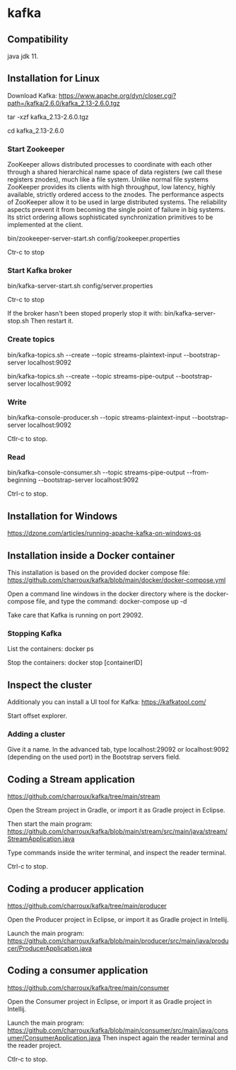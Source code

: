 # kafka

## Compatibility

java jdk 11.

## Installation for Linux

Download Kafka: https://www.apache.org/dyn/closer.cgi?path=/kafka/2.6.0/kafka_2.13-2.6.0.tgz

tar -xzf kafka_2.13-2.6.0.tgz

cd kafka_2.13-2.6.0

### Start Zookeeper
ZooKeeper allows distributed processes to coordinate with each other through a shared hierarchical name space of data registers (we call these registers znodes), much like a file system. Unlike normal file systems ZooKeeper provides its clients with high throughput, low latency, highly available, strictly ordered access to the znodes. The performance aspects of ZooKeeper allow it to be used in large distributed systems. The reliability aspects prevent it from becoming the single point of failure in big systems. Its strict ordering allows sophisticated synchronization primitives to be implemented at the client.

bin/zookeeper-server-start.sh config/zookeeper.properties

Ctr-c to stop

### Start Kafka broker
bin/kafka-server-start.sh config/server.properties

Ctr-c to stop

If the broker hasn't been stoped properly stop it with: 
bin/kafka-server-stop.sh
Then restart it.

### Create topics
bin/kafka-topics.sh --create --topic streams-plaintext-input --bootstrap-server localhost:9092

bin/kafka-topics.sh --create --topic streams-pipe-output --bootstrap-server localhost:9092
 
### Write 
bin/kafka-console-producer.sh --topic streams-plaintext-input --bootstrap-server localhost:9092

Ctlr-c to stop.

### Read
bin/kafka-console-consumer.sh --topic streams-pipe-output --from-beginning --bootstrap-server localhost:9092

Ctrl-c to stop.

## Installation for Windows

https://dzone.com/articles/running-apache-kafka-on-windows-os

## Installation inside a Docker container

This installation is based on the provided docker compose file: https://github.com/charroux/kafka/blob/main/docker/docker-compose.yml

Open a command line windows in the docker directory where is the docker-compose file, and type the command: docker-compose up -d

Take care that Kafka is running on port 29092.

### Stopping Kafka

List the containers: docker ps

Stop the containers: docker stop [containerID]  

## Inspect the cluster

Additionaly you can install a UI tool for Kafka: https://kafkatool.com/

Start offset explorer.

### Adding a cluster

Give it a name.
In the advanced tab, type localhost:29092 or localhost:9092 (depending on the used port) in the Bootstrap servers field.

## Coding a Stream application
https://github.com/charroux/kafka/tree/main/stream

Open the Stream project in Gradle,
or import it as Gradle project in Eclipse.

Then start the main program: https://github.com/charroux/kafka/blob/main/stream/src/main/java/stream/StreamApplication.java

Type commands inside the writer terminal, and inspect the reader terminal. 

Ctrl-c to stop.

## Coding a producer application
https://github.com/charroux/kafka/tree/main/producer

Open the Producer project in Eclipse,
or import it as Gradle project in Intellij.

Launch the main program: https://github.com/charroux/kafka/blob/main/producer/src/main/java/producer/ProducerApplication.java

## Coding a consumer application
https://github.com/charroux/kafka/tree/main/consumer

Open the Consumer project in Eclipse,
or import it as Gradle project in Intellij.

Launch the main program: https://github.com/charroux/kafka/blob/main/consumer/src/main/java/consumer/ConsumerApplication.java
Then inspect again the reader terminal and the reader project.

Ctlr-c to stop.


